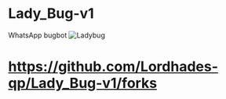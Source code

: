 # Lady_Bug-v1
WhatsApp bugbot
![Ladybug](https://github.com/user-attachments/assets/a43f05ce-c3fd-4410-b9be-e26e5d3ae761)

# https://github.com/Lordhades-qp/Lady_Bug-v1/forks
